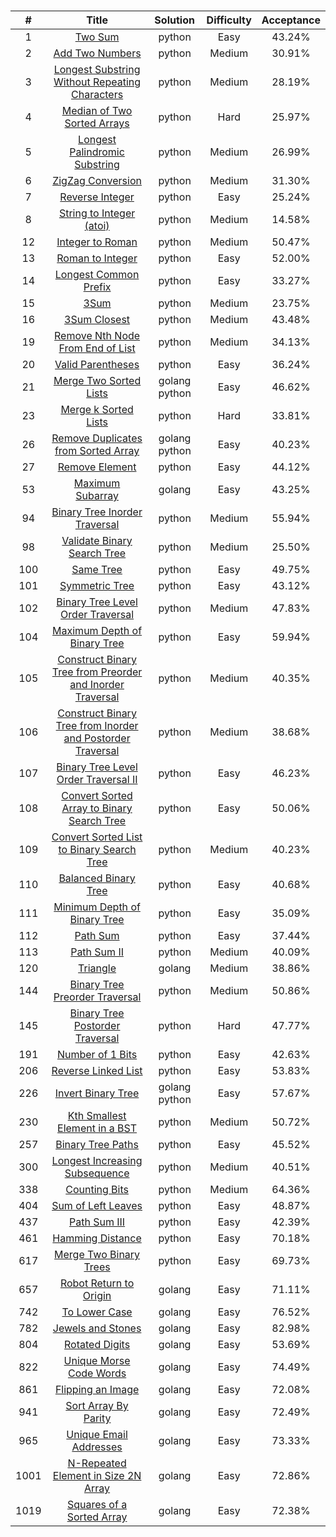 <p align="center">
    <img src="https://img.shields.io/badge/Solved/Total-59/977-green.svg?style=flat-square" alt="">
    <img src="https://img.shields.io/badge/Hard-3-blue.svg?style=flat-square" alt="">
    <img src="https://img.shields.io/badge/Medium-21-blue.svg?style=flat-square" alt="">
    <img src="https://img.shields.io/badge/Easy-35-blue.svg?style=flat-square" alt="">
</p>

| #  | Title | Solution  | Difficulty | Acceptance
|:--:|:-----:|:---------:|:----:|:----:|
| 1 | [Two Sum](./1-two-sum/README.md) |  python  | Easy | 43.24% |
| 2 | [Add Two Numbers](./2-add-two-numbers/README.md) |  python  | Medium | 30.91% |
| 3 | [Longest Substring Without Repeating Characters](./3-longest-substring-without-repeating-characters/README.md) |  python  | Medium | 28.19% |
| 4 | [Median of Two Sorted Arrays](./4-median-of-two-sorted-arrays/README.md) |  python  | Hard | 25.97% |
| 5 | [Longest Palindromic Substring](./5-longest-palindromic-substring/README.md) |  python  | Medium | 26.99% |
| 6 | [ZigZag Conversion](./6-zigzag-conversion/README.md) |  python  | Medium | 31.30% |
| 7 | [Reverse Integer](./7-reverse-integer/README.md) |  python  | Easy | 25.24% |
| 8 | [String to Integer (atoi)](./8-string-to-integer-atoi/README.md) |  python  | Medium | 14.58% |
| 12 | [Integer to Roman](./12-integer-to-roman/README.md) |  python  | Medium | 50.47% |
| 13 | [Roman to Integer](./13-roman-to-integer/README.md) |  python  | Easy | 52.00% |
| 14 | [Longest Common Prefix](./14-longest-common-prefix/README.md) |  python  | Easy | 33.27% |
| 15 | [3Sum](./15-3sum/README.md) |  python  | Medium | 23.75% |
| 16 | [3Sum Closest](./16-3sum-closest/README.md) |  python  | Medium | 43.48% |
| 19 | [Remove Nth Node From End of List](./19-remove-nth-node-from-end-of-list/README.md) |  python  | Medium | 34.13% |
| 20 | [Valid Parentheses](./20-valid-parentheses/README.md) |  python  | Easy | 36.24% |
| 21 | [Merge Two Sorted Lists](./21-merge-two-sorted-lists/README.md) |  golang  python  | Easy | 46.62% |
| 23 | [Merge k Sorted Lists](./23-merge-k-sorted-lists/README.md) |  python  | Hard | 33.81% |
| 26 | [Remove Duplicates from Sorted Array](./26-remove-duplicates-from-sorted-array/README.md) |  golang  python  | Easy | 40.23% |
| 27 | [Remove Element](./27-remove-element/README.md) |  python  | Easy | 44.12% |
| 53 | [Maximum Subarray](./53-maximum-subarray/README.md) |  golang  | Easy | 43.25% |
| 94 | [Binary Tree Inorder Traversal](./94-binary-tree-inorder-traversal/README.md) |  python  | Medium | 55.94% |
| 98 | [Validate Binary Search Tree](./98-validate-binary-search-tree/README.md) |  python  | Medium | 25.50% |
| 100 | [Same Tree](./100-same-tree/README.md) |  python  | Easy | 49.75% |
| 101 | [Symmetric Tree](./101-symmetric-tree/README.md) |  python  | Easy | 43.12% |
| 102 | [Binary Tree Level Order Traversal](./102-binary-tree-level-order-traversal/README.md) |  python  | Medium | 47.83% |
| 104 | [Maximum Depth of Binary Tree](./104-maximum-depth-of-binary-tree/README.md) |  python  | Easy | 59.94% |
| 105 | [Construct Binary Tree from Preorder and Inorder Traversal](./105-construct-binary-tree-from-preorder-and-inorder-traversal/README.md) |  python  | Medium | 40.35% |
| 106 | [Construct Binary Tree from Inorder and Postorder Traversal](./106-construct-binary-tree-from-inorder-and-postorder-traversal/README.md) |  python  | Medium | 38.68% |
| 107 | [Binary Tree Level Order Traversal II](./107-binary-tree-level-order-traversal-ii/README.md) |  python  | Easy | 46.23% |
| 108 | [Convert Sorted Array to Binary Search Tree](./108-convert-sorted-array-to-binary-search-tree/README.md) |  python  | Easy | 50.06% |
| 109 | [Convert Sorted List to Binary Search Tree](./109-convert-sorted-list-to-binary-search-tree/README.md) |  python  | Medium | 40.23% |
| 110 | [Balanced Binary Tree](./110-balanced-binary-tree/README.md) |  python  | Easy | 40.68% |
| 111 | [Minimum Depth of Binary Tree](./111-minimum-depth-of-binary-tree/README.md) |  python  | Easy | 35.09% |
| 112 | [Path Sum](./112-path-sum/README.md) |  python  | Easy | 37.44% |
| 113 | [Path Sum II](./113-path-sum-ii/README.md) |  python  | Medium | 40.09% |
| 120 | [Triangle](./120-triangle/README.md) |  golang  | Medium | 38.86% |
| 144 | [Binary Tree Preorder Traversal](./144-binary-tree-preorder-traversal/README.md) |  python  | Medium | 50.86% |
| 145 | [Binary Tree Postorder Traversal](./145-binary-tree-postorder-traversal/README.md) |  python  | Hard | 47.77% |
| 191 | [Number of 1 Bits](./191-number-of-1-bits/README.md) |  python  | Easy | 42.63% |
| 206 | [Reverse Linked List](./206-reverse-linked-list/README.md) |  python  | Easy | 53.83% |
| 226 | [Invert Binary Tree](./226-invert-binary-tree/README.md) |  golang  python  | Easy | 57.67% |
| 230 | [Kth Smallest Element in a BST](./230-kth-smallest-element-in-a-bst/README.md) |  python  | Medium | 50.72% |
| 257 | [Binary Tree Paths](./257-binary-tree-paths/README.md) |  python  | Easy | 45.52% |
| 300 | [Longest Increasing Subsequence](./300-longest-increasing-subsequence/README.md) |  python  | Medium | 40.51% |
| 338 | [Counting Bits](./338-counting-bits/README.md) |  python  | Medium | 64.36% |
| 404 | [Sum of Left Leaves](./404-sum-of-left-leaves/README.md) |  python  | Easy | 48.87% |
| 437 | [Path Sum III](./437-path-sum-iii/README.md) |  python  | Easy | 42.39% |
| 461 | [Hamming Distance](./461-hamming-distance/README.md) |  python  | Easy | 70.18% |
| 617 | [Merge Two Binary Trees](./617-merge-two-binary-trees/README.md) |  python  | Easy | 69.73% |
| 657 | [Robot Return to Origin](./657-robot-return-to-origin/README.md) |  golang  | Easy | 71.11% |
| 742 | [To Lower Case](./742-to-lower-case/README.md) |  golang  | Easy | 76.52% |
| 782 | [Jewels and Stones](./782-jewels-and-stones/README.md) |  golang  | Easy | 82.98% |
| 804 | [Rotated Digits](./804-rotated-digits/README.md) |  golang  | Easy | 53.69% |
| 822 | [Unique Morse Code Words](./822-unique-morse-code-words/README.md) |  golang  | Easy | 74.49% |
| 861 | [Flipping an Image](./861-flipping-an-image/README.md) |  golang  | Easy | 72.08% |
| 941 | [Sort Array By Parity](./941-sort-array-by-parity/README.md) |  golang  | Easy | 72.49% |
| 965 | [Unique Email Addresses](./965-unique-email-addresses/README.md) |  golang  | Easy | 73.33% |
| 1001 | [N-Repeated Element in Size 2N Array](./1001-n-repeated-element-in-size-2n-array/README.md) |  golang  | Easy | 72.86% |
| 1019 | [Squares of a Sorted Array](./1019-squares-of-a-sorted-array/README.md) |  golang  | Easy | 72.38% |